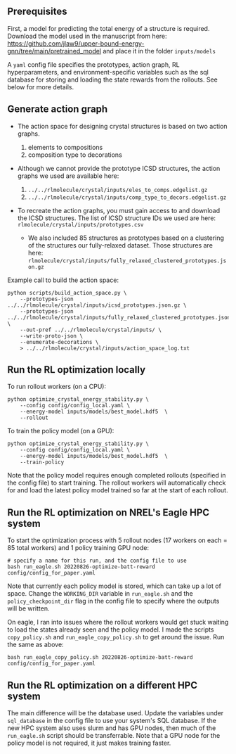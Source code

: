 ## Prerequisites
First, a model for predicting the total energy of a structure is required.
Download the model used in the manuscript from here: https://github.com/jlaw9/upper-bound-energy-gnn/tree/main/pretrained_model 
and place it in the folder `inputs/models`

A `yaml` config file specifies the prototypes, action graph, RL hyperparameters, and environment-specific variables 
such as the sql database for storing and loading the state rewards from the rollouts. See below for more details.

## Generate action graph
- The action space for designing crystal structures is based on two action graphs. 
  1. elements to compositions
  2. composition type to decorations
- Although we cannot provide the prototype ICSD structures, the action graphs we used are available here:
  1. `../../rlmolecule/crystal/inputs/eles_to_comps.edgelist.gz`
  2. `../../rlmolecule/crystal/inputs/comp_type_to_decors.edgelist.gz`

- To recreate the action graphs, you must gain access to and download the ICSD structures. 
  The list of ICSD structure IDs we used are here: `rlmolecule/crystal/inputs/prototypes.csv`
  - We also included 85 structures as prototypes based on a clustering of the structures our fully-relaxed dataset.
    Those structures are here: `rlmolecule/crystal/inputs/fully_relaxed_clustered_prototypes.json.gz`

Example call to build the action space:
```
python scripts/build_action_space.py \
    --prototypes-json ../../rlmolecule/crystal/inputs/icsd_prototypes.json.gz \
    --prototypes-json ../../rlmolecule/crystal/inputs/fully_relaxed_clustered_prototypes.json.gz \
    --out-pref ../../rlmolecule/crystal/inputs/ \
    --write-proto-json \
    --enumerate-decorations \
    > ../../rlmolecule/crystal/inputs/action_space_log.txt
```

## Run the RL optimization locally
To run rollout workers (on a CPU): 
```
python optimize_crystal_energy_stability.py \
    --config config/config_local.yaml \
    --energy-model inputs/models/best_model.hdf5  \
    --rollout
```

To train the policy model (on a GPU):
```
python optimize_crystal_energy_stability.py \
    --config config/config_local.yaml \
    --energy-model inputs/models/best_model.hdf5  \
    --train-policy
```

Note that the policy model requires enough completed rollouts 
(specified in the config file) to start training. 
The rollout workers will automatically check for and load the latest
policy model trained so far at the start of each rollout.

## Run the RL optimization on NREL's Eagle HPC system
To start the optimization process with 5 rollout nodes (17 workers on each = 85 total workers) and 1 policy training GPU node:
```
# specify a name for this run, and the config file to use
bash run_eagle.sh 20220826-optimize-batt-reward config/config_for_paper.yaml
```

Note that currently each policy model is stored, which can take up a lot of space. 
Change the `WORKING_DIR` variable in `run_eagle.sh` and the `policy_checkpoint_dir` flag in the config file
to specify where the outputs will be written.

On eagle, I ran into issues where the rollout workers would get stuck waiting to load the states already seen 
and the policy model. I made the scripts `copy_policy.sh` and `run_eagle_copy_policy.sh` to get around the issue.
Run the same as above:
```
bash run_eagle_copy_policy.sh 20220826-optimize-batt-reward config/config_for_paper.yaml
```

## Run the RL optimization on a different HPC system
The main difference will be the database used. 
Update the variables under `sql_database` in the config file to use your system's SQL database.
If the new HPC system also uses slurm and has GPU nodes, then much of the `run_eagle.sh` script should be transferrable.
Note that a GPU node for the policy model is not required, it just makes training faster.
